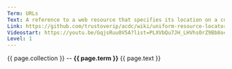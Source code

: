 ```yaml
---
Term: URLs
Text: A reference to a web resource that specifies its location on a computer network and a mechanism for retrieving it
Link: https://github.com/trustoverip/acdc/wiki/uniform-resource-locator-(URL)
Videostart: https://youtu.be/GqjsRuu0V5A?list=PLXVbQu7JH_LHVhs0rZ9Bb8ocyKlPljkaG&t=33m00s
Level: 1
---
```


{{ page.collection }} -- **{{ page.term }}**
   {{ page.text }} 
